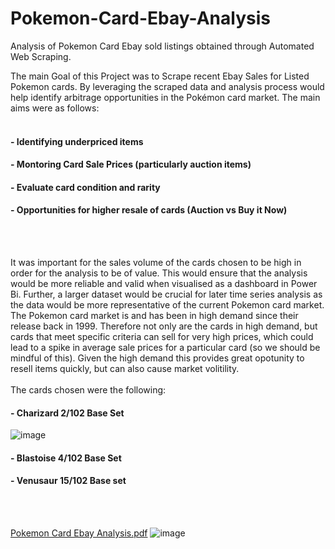 # Pokemon-Card-Ebay-Analysis
Analysis of Pokemon Card Ebay sold listings obtained through Automated Web Scraping. 

The main Goal of this Project was to Scrape recent Ebay Sales for Listed Pokemon cards. By leveraging the scraped data and analysis process would help identify arbitrage opportunities in the Pokémon card market. The main aims were as follows:
<br></br>
#### - Identifying underpriced items 
#### - Montoring Card Sale Prices (particularly auction items)
#### - Evaluate card condition and rarity
#### - Opportunities for higher resale of cards (Auction vs Buy it Now)
<br></br>

It was important for the sales volume of the cards chosen to be high in order for the analysis to be of value.  This would ensure that the analysis would be more reliable and valid when visualised as a dashboard in Power Bi. Further, a larger dataset would be crucial for later time series analysis as the data would be more representative of the current Pokemon card market. The Pokemon card market is and has been in high demand since their release back in 1999. Therefore not only are the cards in high demand, but cards that meet specific criteria can sell for very high prices, which could lead to a spike in average sale prices for a particular card (so we should be mindful of this). Given the high demand this provides great opotunity to resell items quickly, but can also cause market volitility.
<br></br>
The cards chosen were the following: 
#### - Charizard 2/102 Base Set
 ![image](https://github.com/user-attachments/assets/8b754ff6-a19a-42fe-b4ce-341e3c60a047)

#### - Blastoise 4/102 Base Set
#### - Venusaur 15/102 Base set
<br></br>


[Pokemon Card Ebay Analysis.pdf](https://github.com/user-attachments/files/16195697/Pokemon.Card.Ebay.Analysis.pdf)
![image](https://github.com/user-attachments/assets/b6b5a60d-8127-4ba0-b716-d76d65cf33b5)
